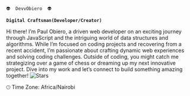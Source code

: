     👽  DevvObiero  👽 

**`Digital Craftsman(Developer/Creator)`**

Hi there! I’m  Paul Obiero, a driven web developer on an exciting journey through JavaScript and the intriguing world of data structures and algorithms. While I’m focused on coding projects and recovering from a recent accident, I’m passionate about crafting dynamic web experiences and solving coding challenges. Outside of coding, you might catch me strategizing over a game of chess or dreaming up my next innovative project. Dive into my work and let’s connect to build something amazing together!
![Stars](https://media.giphy.com/media/h8sRbOtj55JACfGn8R/giphy.gif?cid=ecf05e47y4hz1c1ju9bg18f4isz6y7jfvri46iv13p28nasp&ep=v1_gifs_search&rid=giphy.gif&ct=g)


<!---
DevvObiero/DevvObiero is a ✨ special ✨ repository because its `README.md` (this file) appears on your GitHub profile.
You can click the Preview link to take a look at your changes.
--->
🕑︎ Time Zone: Africa/Nairobi

